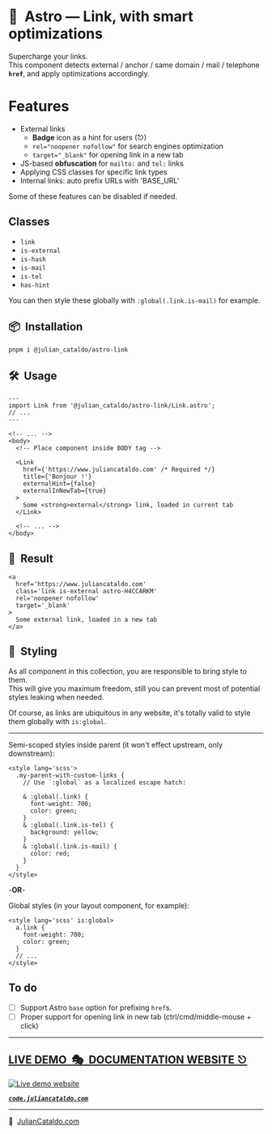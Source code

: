 # 🚀  Astro — Link, with smart optimizations

Supercharge your links.  
This component detects external / anchor / same domain / mail / telephone
**`href`**, and apply optimizations accordingly.

# Features

- External links
  - **Badge** icon as a hint for users (⎋)
  - `rel="noopener nofollow"` for search engines optimization
  - `target="_blank"` for opening link in a new tab
- JS-based **obfuscation** for `mailto:` and `tel:` links
- Applying CSS classes for specific link types
- Internal links: auto prefix URLs with 'BASE_URL'

Some of these features can be disabled if needed.

## Classes

- `link`
- `is-external`
- `is-hash`
- `is-mail`
- `is-tel`
- `has-hint`

You can then style these globally with `:global(.link.is-mail)` for example.

## 📦  Installation

```sh
pnpm i @julian_cataldo/astro-link
```

## 🛠  Usage

```astro
---
import Link from '@julian_cataldo/astro-link/Link.astro';
// ...
---
```

```astro
<!-- ... -->
<body>
  <!-- Place component inside BODY tag -->

  <Link
    href={'https://www.juliancataldo.com' /* Required */}
    title={'Bonjour !'}
    externalHint={false}
    externalInNewTab={true}
  >
    Some <strong>external</strong> link, loaded in current tab
  </Link>

  <!-- ... -->
</body>
```

## 🎉  Result

```astro
<a
  href='https://www.juliancataldo.com'
  class='link is-external astro-H4CCARKM'
  rel='noopener nofollow'
  target='_blank'
>
  Some external link, loaded in a new tab
</a>
```

## 🎨  Styling

As all component in this collection, you are responsible to bring style to them.  
This will give you maximum freedom, still you can prevent most of potential styles leaking when needed.

Of course, as links are ubiquitous in any website, it's totally valid to style them globally with `is:global`.

---

Semi-scoped styles inside parent (it won't effect upstream, only downstream):

```astro
<style lang='scss'>
  .my-parent-with-custom-links {
    // Use `:global` as a localized escape hatch:

    & :global(.link) {
      font-weight: 700;
      color: green;
    }
    & :global(.link.is-tel) {
      background: yellow;
    }
    & :global(.link.is-mail) {
      color: red;
    }
  }
</style>
```

-**OR**-

Global styles (in your layout component, for example):

```astro
<style lang='scss' is:global>
  a.link {
    font-weight: 700;
    color: green;
  }
  // ...
</style>
```

## To do

- [ ] Support Astro `base` option for prefixing `href`s.
- [ ] Proper support for opening link in new tab (ctrl/cmd/middle-mouse + click)

<div class="git-footer">

---

## [LIVE DEMO  🎭  DOCUMENTATION WEBSITE ⎋](https://code.juliancataldo.com/)

[![Live demo website](https://code.juliancataldo.com/poster.png)](https://code.juliancataldo.com)

**_[`code.juliancataldo.com`](https://code.juliancataldo.com/)_**

---

🔗  [JulianCataldo.com](https://www.juliancataldo.com/)

</div>
